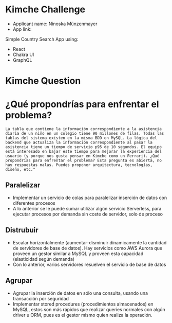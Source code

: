 # Kimche Challenge

- Applicant name: Ninoska Münzenmayer
- App link:

Simple Country Search App using:

- React
- Chakra UI
- GraphQL

# Kimche Question

# ¿Qué propondrías para enfrentar el problema?

`La tabla que contiene la información correspondiente a la asistencia diaria de un niño en un colegio tiene 90 millones de filas. Todas las tablas del sistema existen en la misma BDD en MySQL. La lógica del backend que actualiza la información correspondiente al pasar la asistencia tiene un tiempo de servicio p95 de 10 segundos. El equipo está interesado en bajar este tiempo para mejorar la experiencia del usuario (y porque nos gusta pensar en Kimche como un Ferrari). ¿Qué propondrías para enfrentar el problema? Esta pregunta es abierta, no hay respuestas malas. Puedes proponer arquitectura, tecnologías, diseño, etc."`

## Paralelizar

- Implementar un servicio de colas para paralelizar inserción de datos con diferentes procesos
- A lo anterior se le puede sumar utilizar algún servicio Serverless, para ejecutar procesos por demanda sin coste de servidor, solo de proceso

## Distrubuir

- Escalar horizontalmente (aumentar-disminuir dinamicamente la cantidad de servidores de base de datos). Hay servicios como AWS Aurora que proveen un gestor similar a MySQL y proveen esta capacidad (elasticidad según demanda)
- Con lo anterior, varios servidores resuelven el servicio de base de datos

## Agrupar

- Agrupar la inserción de datos en sólo una consulta, usando una transacción por seguridad
- Implementar stored procedures (procedimientos almacenados) en MySQL, estos son más rápidos que realizar queries normales con algún driver u ORM, pues es el gestor mismo quien realiza la operación.
